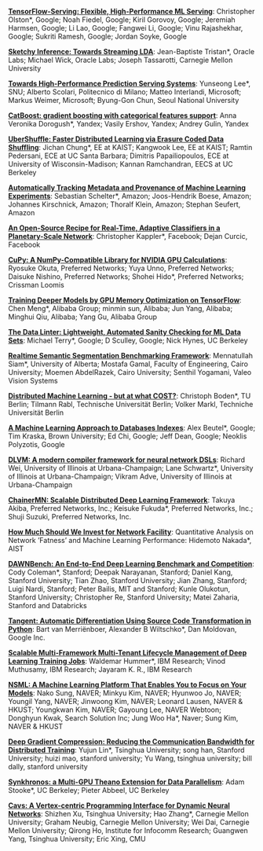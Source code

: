 
[**TensorFlow-Serving: Flexible, High-Performance ML Serving**](assets/papers/paper_1.pdf): Christopher Olston*, Google; Noah Fiedel, Google; Kiril Gorovoy, Google; Jeremiah Harmsen, Google; Li Lao, Google; Fangwei Li, Google; Vinu Rajashekhar, Google; Sukriti Ramesh, Google; Jordan Soyke, Google

[**Sketchy Inference: Towards Streaming LDA**](assets/papers/paper_4.pdf): Jean-Baptiste Tristan*, Oracle Labs; Michael Wick, Oracle Labs; Joseph Tassarotti, Carnegie Mellon University

[**Towards High-Performance Prediction Serving Systems**](assets/papers/paper_9.pdf): Yunseong Lee*, SNU; Alberto Scolari, Politecnico di Milano; Matteo Interlandi, Microsoft; Markus Weimer, Microsoft; Byung-Gon Chun, Seoul National University

[**CatBoost: gradient boosting with categorical features support**](assets/papers/paper_11.pdf): Anna Veronika Dorogush*, Yandex; Vasily Ershov, Yandex; Andrey Gulin, Yandex

[**UberShuffle: Faster Distributed Learning via Erasure Coded Data Shuffling**](assets/papers/paper_12.pdf): Jichan Chung*, EE at KAIST; Kangwook Lee, EE at KAIST; Ramtin Pedersani, ECE at UC Santa Barbara; Dimitris Papailiopoulos, ECE at University of Wisconsin-Madison; Kannan Ramchandran, EECS at UC Berkeley

[**Automatically Tracking Metadata and Provenance of Machine Learning Experiments**](assets/papers/paper_13.pdf): Sebastian Schelter*, Amazon; Joos-Hendrik Boese, Amazon; Johannes Kirschnick, Amazon; Thoralf Klein, Amazon; Stephan Seufert, Amazon

[**An Open-Source Recipe for Real-Time, Adaptive Classifiers in a Planetary-Scale Network**](assets/papers/paper_14.pdf): Christopher Kappler*, Facebook; Dejan Curcic, Facebook

[**CuPy: A NumPy-Compatible Library for NVIDIA GPU Calculations**](assets/papers/paper_16.pdf): Ryosuke Okuta, Preferred Networks; Yuya Unno, Preferred Networks; Daisuke Nishino, Preferred Networks; Shohei Hido*, Preferred Networks; Crissman Loomis

[**Training Deeper Models by GPU Memory Optimization on TensorFlow**](assets/papers/paper_18.pdf): Chen Meng*, Alibaba Group; minmin sun, Alibaba; Jun Yang, Alibaba; Minghui Qiu, Alibaba; Yang Gu, Alibaba Group

[**The Data Linter: Lightweight, Automated Sanity Checking for ML Data Sets**](assets/papers/paper_19.pdf): Michael Terry*, Google; D Sculley, Google; Nick Hynes, UC Berkeley

[**Realtime Semantic Segmentation Benchmarking Framework**](assets/papers/paper_20.pdf): Mennatullah Siam*, University of Alberta; Mostafa Gamal, Faculty of Engineering, Cairo University; Moemen AbdelRazek, Cairo University; Senthil Yogamani, Valeo Vision Systems

[**Distributed Machine Learning - but at what COST?**](assets/papers/paper_21.pdf): Christoph Boden*, TU Berlin; Tilmann Rabl, Technische Universität Berlin; Volker Markl, Techniche Universität Berlin

[**A Machine Learning Approach to Databases Indexes**](assets/papers/paper_22.pdf): Alex Beutel*, Google; Tim Kraska, Brown University; Ed Chi, Google; Jeff Dean, Google; Neoklis Polyzotis, Google

[**DLVM: A modern compiler framework for neural network DSLs**](assets/papers/paper_23.pdf): Richard Wei, University of Illinois at Urbana-Champaign; Lane Schwartz*, University of Illinois at Urbana-Champaign; Vikram Adve, University of Illinois at Urbana-Champaign

[**ChainerMN: Scalable Distributed Deep Learning Framework**](assets/papers/paper_25.pdf): Takuya Akiba, Preferred Networks, Inc.; Keisuke Fukuda*, Preferred Networks, Inc.; Shuji Suzuki, Preferred Networks, Inc.

[**How Much Should We Invest for Network Facility**](assets/papers/paper_26.pdf): Quantitative Analysis on Network ’Fatness’ and Machine Learning Performance: Hidemoto Nakada*, AIST

[**DAWNBench: An End-to-End Deep Learning Benchmark and Competition**](assets/papers/paper_27.pdf): Cody Coleman*, Stanford; Deepak Narayanan, Stanford; Daniel Kang, Stanford University; Tian Zhao, Stanford University; Jian Zhang, Stanford; Luigi Nardi, Stanford; Peter Bailis, MIT and Stanford; Kunle Olukotun, Stanford University; Christopher Re, Stanford University; Matei Zaharia, Stanford and Databricks

[**Tangent: Automatic Differentiation Using Source Code Transformation in Python**](assets/papers/paper_28.pdf): Bart van Merriënboer, Alexander B Wiltschko*, Dan Moldovan, Google Inc.

[**Scalable Multi-Framework Multi-Tenant Lifecycle Management of Deep Learning Training Jobs**](assets/papers/paper_29.pdf): Waldemar Hummer*, IBM Research; Vinod Muthusamy, IBM Research; Jayaram K. R., IBM Research

[**NSML: A Machine Learning Platform That Enables You to Focus on Your Models**](assets/papers/paper_32.pdf): Nako Sung, NAVER; Minkyu Kim, NAVER; Hyunwoo Jo, NAVER; Youngil Yang, NAVER; Jinwoong Kim, NAVER; Leonard Lausen, NAVER & HKUST; Youngkwan Kim, NAVER; Gayoung Lee, NAVER Webtoon; Donghyun Kwak, Search Solution Inc; Jung Woo Ha*, Naver; Sung Kim, NAVER & HKUST

[**Deep Gradient Compression: Reducing the Communication Bandwidth for Distributed Training**](assets/papers/paper_33.pdf): Yujun Lin*, Tsinghua University; song han, Stanford University; huizi mao, stanford university; Yu Wang, tsinghua university; bill dally, stanford university

[**Synkhronos: a Multi-GPU Theano Extension for Data Parallelism**](assets/papers/paper_36.pdf): Adam Stooke*, UC Berkeley; Pieter Abbeel, UC Berkeley

[**Cavs: A Vertex-centric Programming Interface for Dynamic Neural Networks**](assets/papers/paper_37.pdf): Shizhen Xu, Tsinghua University; Hao Zhang*, Carnegie Mellon University; Graham Neubig, Carnegie Mellon University; Wei Dai, Carnegie Mellon University; Qirong Ho, Institute for Infocomm Research; Guangwen Yang, Tsinghua University; Eric Xing, CMU


